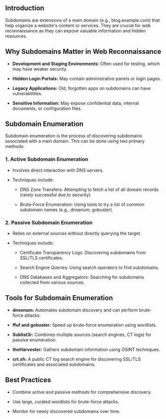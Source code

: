 
## Introduction

Subdomains are extensions of a main domain (e.g., blog.example.com) that help organize a website's content or services. They are crucial for web reconnaissance as they can expose valuable information and hidden resources.

## Why Subdomains Matter in Web Reconnaissance

- **Development and Staging Environments:** Often used for testing, which may have weaker security.
    
- **Hidden Login Portals:** May contain administrative panels or login pages.
    
- **Legacy Applications:** Old, forgotten apps on subdomains can have vulnerabilities.
    
- **Sensitive Information:** May expose confidential data, internal documents, or configuration files.
    

## Subdomain Enumeration

Subdomain enumeration is the process of discovering subdomains associated with a main domain. This can be done using two primary methods:

### 1. Active Subdomain Enumeration

- Involves direct interaction with DNS servers.
    
- Techniques include:
    
    - DNS Zone Transfers: Attempting to fetch a list of all domain records (rarely successful due to security).
        
    - Brute-Force Enumeration: Using tools to try a list of common subdomain names (e.g., dnsenum, gobuster).
        

### 2. Passive Subdomain Enumeration

- Relies on external sources without directly querying the target.
    
- Techniques include:
    
    - Certificate Transparency Logs: Discovering subdomains from SSL/TLS certificates.
        
    - Search Engine Queries: Using search operators to find subdomains.
        
    - DNS Databases and Aggregators: Searching for subdomains collected from various sources.
        

## Tools for Subdomain Enumeration

- **dnsenum:** Automates subdomain discovery and can perform brute-force attacks.
    
- **ffuf and gobuster:** Speed up brute-force enumeration using wordlists.
    
- **Sublist3r:** Combines multiple sources (search engines, CT logs) for passive enumeration.
    
- **theHarvester:** Gathers subdomain information using OSINT techniques.
    
- **crt.sh:** A public CT log search engine for discovering SSL/TLS certificates and associated subdomains.
    

## Best Practices

- Combine active and passive methods for comprehensive discovery.
    
- Use large, curated wordlists for brute-force attacks.
    
- Monitor for newly discovered subdomains over time.